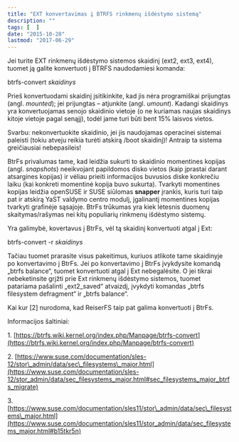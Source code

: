 ```yaml
---
title: "EXT konvertavimas į BTRFS rinkmenų išdėstymo sistemą"
description: ""
tags: [  ]
date: "2015-10-28"
lastmod: "2017-06-29"
---
```

Jei turite EXT rinkmenų išdėstymo sistemos skaidinį (ext2, ext3, ext4), tuomet ją galite konvertuoti į BTRFS naudodamiesi komanda:

btrfs-convert _skaidinys_

Prieš konvertuodami skaidinį įsitikinkite, kad jis nėra programiškai prijungtas (angl. _mounted_); jei prijungtas – atjunkite (angl. _umount_). Kadangi skaidinys yra konvertuojamas senojo skaidinio vietoje (o ne kuriamas naujas skaidinys kitoje vietoje pagal senąjį), todėl jame turi būti bent 15% laisvos vietos.

Svarbu: nekonvertuokite skaidinio, jei jis naudojamas operacinei sistemai paleisti (tokiu atveju reikia turėti atskirą /boot skaidinį)! Antraip ta sistema greičiausiai nebepasileis!

BtrFs privalumas tame, kad leidžia sukurti to skaidinio momentines kopijas (angl. _snapshots_) neeikvojant papildomos disko vietos (kaip įprastai darant atsargines kopijas) ir vėliau prieiti informacijos buvusios diske konkrečiu laiku (kai konkreti momentinė kopija buvo sukurta). Tvarkyti momentines kopijas leidžia openSUSE ir SUSE siūlomas **snapper** įrankis, kuris turi taip pat ir atskirą YaST valdymo centro modulį, įgalinantį momentines kopijas tvarkyti grafinėje sąsajoje. BtrFs trūkumas yra kiek lėtesnis duomenų skaitymas/rašymas nei kitų populiarių rinkmenų išdėstymo sistemų.

Yra galimybė, kovertavus į BtrFs, vėl tą skaidinį konvertuoti atgal į Ext:

btrfs-convert -r _skaidinys_

Tačiau tuomet prarasite visus pakeitimus, kuriuos atlikote tame skaidinyje po konvertavimo į BtrFs. Jei po konvertavimo į BtrFs įvykdysite komandą „btrfs balance“, tuomet konvertuoti atgal į Ext nebegalėsite. O jei tikrai nebeketinsite grįžti prie Ext rinkmenų išdėstymo sistemos, tuomet patariama pašalinti „ext2\_saved“ atvaizdį, įvykdyti komandas „btrfs filesystem defragment“ ir „btrfs balance“.

Kai kur \[2\] nurodoma, kad ReiserFS taip pat galima konvertuoti į BtrFs.

Informacijos šaltiniai:

1\. [https://btrfs.wiki.kernel.org/index.php/Manpage/btrfs-convert](https://btrfs.wiki.kernel.org/index.php/Manpage/btrfs-convert)

2\. [https://www.suse.com/documentation/sles-12/stor\_admin/data/sec\_filesystems\_major.html](https://www.suse.com/documentation/sles-12/stor_admin/data/sec_filesystems_major.html#sec_filesystems_major_btrfs_migrate)

3\. [https://www.suse.com/documentation/sles11/stor\_admin/data/sec\_filesystems\_major.html](https://www.suse.com/documentation/sles11/stor_admin/data/sec_filesystems_major.html#b15tkr5n)
